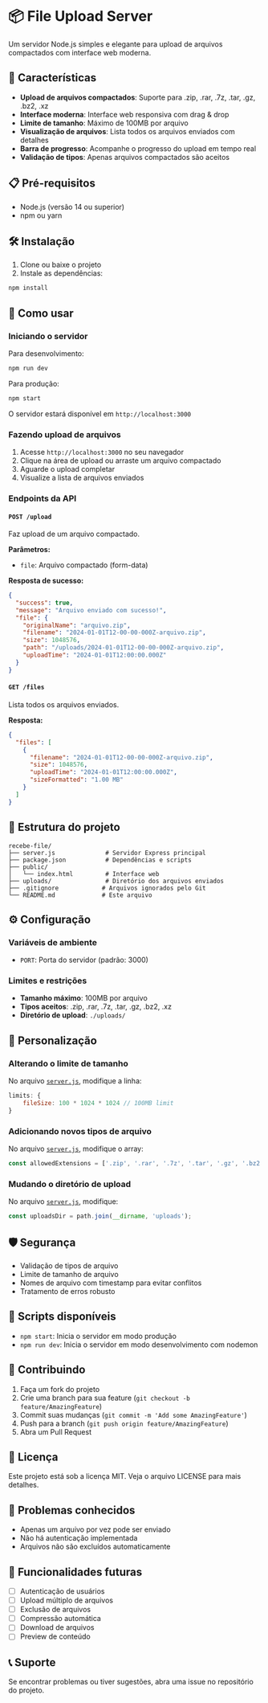 # 📦 File Upload Server

Um servidor Node.js simples e elegante para upload de arquivos compactados com interface web moderna.

## 🚀 Características

- **Upload de arquivos compactados**: Suporte para .zip, .rar, .7z, .tar, .gz, .bz2, .xz
- **Interface moderna**: Interface web responsiva com drag & drop
- **Limite de tamanho**: Máximo de 100MB por arquivo
- **Visualização de arquivos**: Lista todos os arquivos enviados com detalhes
- **Barra de progresso**: Acompanhe o progresso do upload em tempo real
- **Validação de tipos**: Apenas arquivos compactados são aceitos

## 📋 Pré-requisitos

- Node.js (versão 14 ou superior)
- npm ou yarn

## 🛠️ Instalação

1. Clone ou baixe o projeto
2. Instale as dependências:

```bash
npm install
```

## 🚀 Como usar

### Iniciando o servidor

Para desenvolvimento:
```bash
npm run dev
```

Para produção:
```bash
npm start
```

O servidor estará disponível em `http://localhost:3000`

### Fazendo upload de arquivos

1. Acesse `http://localhost:3000` no seu navegador
2. Clique na área de upload ou arraste um arquivo compactado
3. Aguarde o upload completar
4. Visualize a lista de arquivos enviados

### Endpoints da API

#### `POST /upload`
Faz upload de um arquivo compactado.

**Parâmetros:**
- `file`: Arquivo compactado (form-data)

**Resposta de sucesso:**
```json
{
  "success": true,
  "message": "Arquivo enviado com sucesso!",
  "file": {
    "originalName": "arquivo.zip",
    "filename": "2024-01-01T12-00-00-000Z-arquivo.zip",
    "size": 1048576,
    "path": "/uploads/2024-01-01T12-00-00-000Z-arquivo.zip",
    "uploadTime": "2024-01-01T12:00:00.000Z"
  }
}
```

#### `GET /files`
Lista todos os arquivos enviados.

**Resposta:**
```json
{
  "files": [
    {
      "filename": "2024-01-01T12-00-00-000Z-arquivo.zip",
      "size": 1048576,
      "uploadTime": "2024-01-01T12:00:00.000Z",
      "sizeFormatted": "1.00 MB"
    }
  ]
}
```

## 📁 Estrutura do projeto

```
recebe-file/
├── server.js              # Servidor Express principal
├── package.json           # Dependências e scripts
├── public/
│   └── index.html         # Interface web
├── uploads/               # Diretório dos arquivos enviados
├── .gitignore            # Arquivos ignorados pelo Git
└── README.md             # Este arquivo
```

## ⚙️ Configuração

### Variáveis de ambiente

- `PORT`: Porta do servidor (padrão: 3000)

### Limites e restrições

- **Tamanho máximo**: 100MB por arquivo
- **Tipos aceitos**: .zip, .rar, .7z, .tar, .gz, .bz2, .xz
- **Diretório de upload**: `./uploads/`

## 🔧 Personalização

### Alterando o limite de tamanho

No arquivo [`server.js`](server.js), modifique a linha:

```javascript
limits: {
    fileSize: 100 * 1024 * 1024 // 100MB limit
}
```

### Adicionando novos tipos de arquivo

No arquivo [`server.js`](server.js), modifique o array:

```javascript
const allowedExtensions = ['.zip', '.rar', '.7z', '.tar', '.gz', '.bz2', '.xz'];
```

### Mudando o diretório de upload

No arquivo [`server.js`](server.js), modifique:

```javascript
const uploadsDir = path.join(__dirname, 'uploads');
```

## 🛡️ Segurança

- Validação de tipos de arquivo
- Limite de tamanho de arquivo
- Nomes de arquivo com timestamp para evitar conflitos
- Tratamento de erros robusto

## 📝 Scripts disponíveis

- `npm start`: Inicia o servidor em modo produção
- `npm run dev`: Inicia o servidor em modo desenvolvimento com nodemon

## 🤝 Contribuindo

1. Faça um fork do projeto
2. Crie uma branch para sua feature (`git checkout -b feature/AmazingFeature`)
3. Commit suas mudanças (`git commit -m 'Add some AmazingFeature'`)
4. Push para a branch (`git push origin feature/AmazingFeature`)
5. Abra um Pull Request

## 📄 Licença

Este projeto está sob a licença MIT. Veja o arquivo LICENSE para mais detalhes.

## 🐛 Problemas conhecidos

- Apenas um arquivo por vez pode ser enviado
- Não há autenticação implementada
- Arquivos não são excluídos automaticamente

## 🔮 Funcionalidades futuras

- [ ] Autenticação de usuários
- [ ] Upload múltiplo de arquivos
- [ ] Exclusão de arquivos
- [ ] Compressão automática
- [ ] Download de arquivos
- [ ] Preview de conteúdo

## 📞 Suporte

Se encontrar problemas ou tiver sugestões, abra uma issue no repositório do projeto.